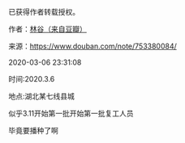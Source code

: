 已获得作者转载授权。


作者：[林谷（来自豆瓣）](https://www.douban.com/people/115816477/)


来源：https://www.douban.com/note/753380084/


2020-03-06 23:31:08


时间:2020.3.6  

地点:湖北某七线县城  

似乎3.11开始第一批开始第一批复工人员  

毕竟要播种了啊  

